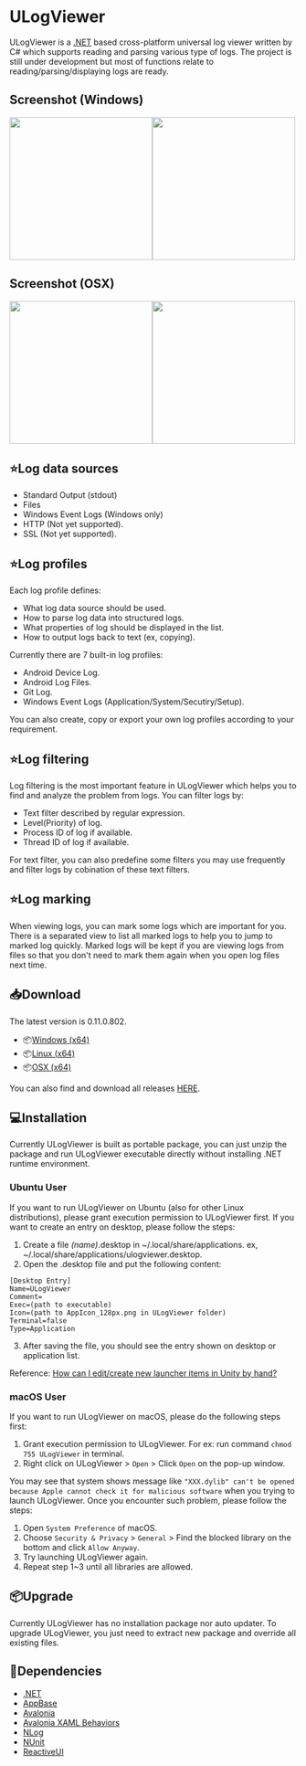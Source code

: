 # ULogViewer
ULogViewer is a [.NET](https://dotnet.microsoft.com/) based cross-platform universal log viewer written by C# which supports reading and parsing various type of logs.
The project is still under development but most of functions relate to reading/parsing/displaying logs are ready.

## Screenshot (Windows)
<img src="https://carina-studio.github.io/ULogViewer/Screenshot_Windows_Dark_Thumb.png" width="250"/><img src="https://carina-studio.github.io/ULogViewer/Screenshot_Windows_Light_Thumb.png" width="250"/>

## Screenshot (OSX)
<img src="https://carina-studio.github.io/ULogViewer/Screenshot_OSX_Dark_Thumb.png" width="250"/><img src="https://carina-studio.github.io/ULogViewer/Screenshot_OSX_Light_Thumb.png" width="250"/>

## ⭐Log data sources
- Standard Output (stdout)
- Files
- Windows Event Logs (Windows only)
- HTTP (Not yet supported).
- SSL (Not yet supported).

## ⭐Log profiles
Each log profile defines:
- What log data source should be used.
- How to parse log data into structured logs.
- What properties of log should be displayed in the list.
- How to output logs back to text (ex, copying).

Currently there are 7 built-in log profiles:
- Android Device Log.
- Android Log Files.
- Git Log.
- Windows Event Logs (Application/System/Secutiry/Setup).

You can also create, copy or export your own log profiles according to your requirement.

## ⭐Log filtering
Log filtering is the most important feature in ULogViewer which helps you to find and analyze the problem from logs.
You can filter logs by:
- Text filter described by regular expression.
- Level(Priority) of log.
- Process ID of log if available.
- Thread ID of log if available.

For text filter, you can also predefine some filters you may use frequently and filter logs by cobination of these text filters.

## ⭐Log marking
When viewing logs, you can mark some logs which are important for you. There is a separated view to list all marked logs to help you to jump to marked log quickly.
Marked logs will be kept if you are viewing logs from files so that you don't need to mark them again when you open log files next time.

## 📥Download
The latest version is 0.11.0.802.
- 📦[Windows (x64)](https://github.com/carina-studio/ULogViewer/releases/download/0.11.0.802/ULogViewer-0.11.0.802-win-x64.zip)
- 📦[Linux (x64)](https://github.com/carina-studio/ULogViewer/releases/download/0.11.0.802/ULogViewer-0.11.0.802-linux-x64.zip)
- 📦[OSX (x64)](https://github.com/carina-studio/ULogViewer/releases/download/0.11.0.802/ULogViewer-0.11.0.802-osx-x64.zip)

You can also find and download all releases [HERE](https://github.com/carina-studio/ULogViewer/releases).

## 💻Installation
Currently ULogViewer is built as portable package, you can just unzip the package and run ULogViewer executable directly without installing .NET runtime environment.

### Ubuntu User
If you want to run ULogViewer on Ubuntu (also for other Linux distributions), please grant execution permission to ULogViewer first. If you want to create an entry on desktop, please follow the steps:
1. Create a file *(name)*.desktop in ~/.local/share/applications. ex, ~/.local/share/applications/ulogviewer.desktop.
2. Open the .desktop file and put the following content:

```
[Desktop Entry]  
Name=ULogViewer  
Comment=  
Exec=(path to executable)
Icon=(path to AppIcon_128px.png in ULogViewer folder)
Terminal=false  
Type=Application
```

3. After saving the file, you should see the entry shown on desktop or application list.

Reference: [How can I edit/create new launcher items in Unity by hand?
](https://askubuntu.com/questions/13758/how-can-i-edit-create-new-launcher-items-in-unity-by-hand)

### macOS User
If you want to run ULogViewer on macOS, please do the following steps first:
1. Grant execution permission to ULogViewer. For ex: run command ```chmod 755 ULogViewer``` in terminal.
2. Right click on ULogViewer > ```Open``` > Click ```Open``` on the pop-up window.

You may see that system shows message like ```"XXX.dylib" can't be opened because Apple cannot check it for malicious software``` when you trying to launch ULogViewer. Once you encounter such problem, please follow the steps:
1. Open ```System Preference``` of macOS.
2. Choose ```Security & Privacy``` > ```General``` > Find the blocked library on the bottom and click ```Allow Anyway```.
3. Try launching ULogViewer again.
4. Repeat step 1~3 until all libraries are allowed. 

## 📦Upgrade
Currently ULogViewer has no installation package nor auto updater. To upgrade ULogViewer, you just need to extract new package and override all existing files.

## 🤝Dependencies
- [.NET](https://dotnet.microsoft.com/)
- [AppBase](https://github.com/carina-studio/AppBase)
- [Avalonia](https://github.com/AvaloniaUI/Avalonia)
- [Avalonia XAML Behaviors](https://github.com/wieslawsoltes/AvaloniaBehaviors)
- [NLog](https://github.com/NLog/NLog)
- [NUnit](https://github.com/nunit/nunit)
- [ReactiveUI](https://github.com/reactiveui/ReactiveUI)
